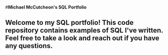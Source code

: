 #**Michael McCutcheon's SQL Portfolio**

## Welcome to my SQL portfolio! This code repository contains examples of SQL I've written. Feel free to take a look and reach out if you have any questions.
